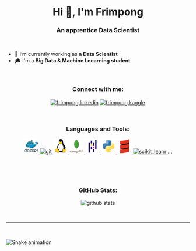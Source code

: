 <h1 align="center">Hi 👋, I'm Frimpong</h1>

**<h3 align="center">An apprentice Data Scientist</h3>**

<br/>

- 🔭 I’m currently working as **a Data Scientist**
- 🎓 I'm a **Big Data & Machine Leearning student**

<br/>

**<h3 align="center">Connect with me:</h3>**
<p align="center">
<a href="https://www.linkedin.com/in/michel-ange-adotri-127aa219a/" target="blank"><img align="center" src="https://raw.githubusercontent.com/rahuldkjain/github-profile-readme-generator/master/src/images/icons/Social/linked-in-alt.svg" alt="frimpong linkedin" height="30" width="40" /></a>
<a href="https://www.kaggle.com/malcomgold" target="blank"><img align="center" src="https://raw.githubusercontent.com/rahuldkjain/github-profile-readme-generator/master/src/images/icons/Social/kaggle.svg" alt="frimpong kaggle" height="30" width="40" /></a>
</p>

<br/>

**<h3 align="center">Languages and Tools:</h3>**

<p align="center"> <a href="https://www.docker.com/" target="_blank" rel="noreferrer"> <img src="https://raw.githubusercontent.com/devicons/devicon/master/icons/docker/docker-original-wordmark.svg" alt="docker" width="40" height="40"/> </a> <a href="https://flask.palletsprojects.com/" target="_blank" rel="noreferrer"> <img src="https://www.vectorlogo.zone/logos/git-scm/git-scm-icon.svg" alt="git" width="40" height="40"/> </a> </a> <a href="https://www.linux.org/" target="_blank" rel="noreferrer"> <img src="https://raw.githubusercontent.com/devicons/devicon/master/icons/linux/linux-original.svg" alt="linux" width="40" height="40"/> </a> <a href="https://www.mongodb.com/" target="_blank" rel="noreferrer"> <img src="https://raw.githubusercontent.com/devicons/devicon/master/icons/mongodb/mongodb-original-wordmark.svg" alt="mongodb" width="40" height="40"/> </a>  <a href="https://pandas.pydata.org/" target="_blank" rel="noreferrer"> <img src="https://raw.githubusercontent.com/devicons/devicon/2ae2a900d2f041da66e950e4d48052658d850630/icons/pandas/pandas-original.svg" alt="pandas" width="40" height="40"/> </a>  <a href="https://www.python.org" target="_blank" rel="noreferrer"> <img src="https://raw.githubusercontent.com/devicons/devicon/master/icons/python/python-original.svg" alt="python" width="40" height="40"/> </a> <a href="https://www.scala-lang.org" target="_blank" rel="noreferrer"> <img src="https://raw.githubusercontent.com/devicons/devicon/master/icons/scala/scala-original.svg" alt="scala" width="40" height="40"/> </a> <a href="https://scikit-learn.org/" target="_blank" rel="noreferrer"> <img src="https://upload.wikimedia.org/wikipedia/commons/0/05/Scikit_learn_logo_small.svg" alt="scikit_learn" width="40" height="40"/> </a> ...</p>

<br/>
<br/>
<br/>

**<h3 align="center">GitHub Stats:</h3>**

<p align=center>
<img src="https://github-readme-streak-stats.herokuapp.com?user=frimpong-adotri-01&theme=dark" alt="github stats" width="500"/>
</p>

<br/>

***

<br/>

![Snake animation](https://github.com/thepiyushmalhotra/thepiyushmalhotra/blob/output/github-contribution-grid-snake.svg)

